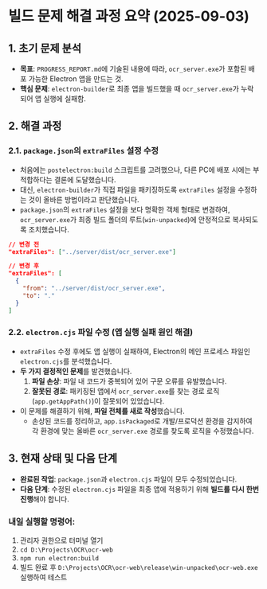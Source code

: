 # 빌드 문제 해결 과정 요약 (2025-09-03)

## 1. 초기 문제 분석

- **목표**: `PROGRESS_REPORT.md`에 기술된 내용에 따라, `ocr_server.exe`가 포함된 배포 가능한 Electron 앱을 만드는 것.
- **핵심 문제**: `electron-builder`로 최종 앱을 빌드했을 때 `ocr_server.exe`가 누락되어 앱 실행에 실패함.

## 2. 해결 과정

### 2.1. `package.json`의 `extraFiles` 설정 수정

- 처음에는 `postelectron:build` 스크립트를 고려했으나, 다른 PC에 배포 시에는 부적합하다는 결론에 도달했습니다.
- 대신, `electron-builder`가 직접 파일을 패키징하도록 `extraFiles` 설정을 수정하는 것이 올바른 방법이라고 판단했습니다.
- `package.json`의 `extraFiles` 설정을 보다 명확한 객체 형태로 변경하여, `ocr_server.exe`가 최종 빌드 폴더의 루트(`win-unpacked`)에 안정적으로 복사되도록 조치했습니다.

```json
// 변경 전
"extraFiles": ["../server/dist/ocr_server.exe"]

// 변경 후
"extraFiles": [
  {
    "from": "../server/dist/ocr_server.exe",
    "to": "."
  }
]
```

### 2.2. `electron.cjs` 파일 수정 (앱 실행 실패 원인 해결)

- `extraFiles` 수정 후에도 앱 실행이 실패하여, Electron의 메인 프로세스 파일인 `electron.cjs`를 분석했습니다.
- **두 가지 결정적인 문제**를 발견했습니다.
    1.  **파일 손상**: 파일 내 코드가 중복되어 있어 구문 오류를 유발했습니다.
    2.  **잘못된 경로**: 패키징된 앱에서 `ocr_server.exe`를 찾는 경로 로직(`app.getAppPath()`)이 잘못되어 있었습니다.
- 이 문제를 해결하기 위해, **파일 전체를 새로 작성**했습니다.
    - 손상된 코드를 정리하고, `app.isPackaged`로 개발/프로덕션 환경을 감지하여 각 환경에 맞는 올바른 `ocr_server.exe` 경로를 찾도록 로직을 수정했습니다.

## 3. 현재 상태 및 다음 단계

- **완료된 작업**: `package.json`과 `electron.cjs` 파일이 모두 수정되었습니다.
- **다음 단계**: 수정된 `electron.cjs` 파일을 최종 앱에 적용하기 위해 **빌드를 다시 한번 진행**해야 합니다.

### 내일 실행할 명령어:

1.  관리자 권한으로 터미널 열기
2.  `cd D:\Projects\OCR\ocr-web`
3.  `npm run electron:build`
4.  빌드 완료 후 `D:\Projects\OCR\ocr-web\release\win-unpacked\ocr-web.exe` 실행하여 테스트

```